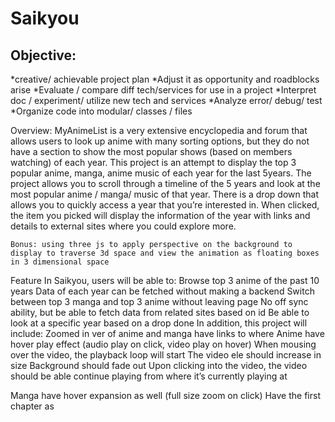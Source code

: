 # Saikyou

## Objective: ##

*creative/ achievable project plan
    *Adjust it as opportunity and roadblocks arise
*Evaluate / compare diff tech/services for use in a project
*Interpret doc / experiment/ utilize new tech and services
*Analyze error/ debug/ test
*Organize code into modular/ classes / files

Overview:
	MyAnimeList is a very extensive encyclopedia and forum that allows users to look up anime with many sorting options, but they do not have a section to show the most popular shows (based on members watching) of each year. This project is an attempt to display the top 3 popular anime, manga, anime music of each year for the last 5years.
	The project allows you to scroll through a timeline of the 5 years and look at the most popular anime / manga/ music of that year. There is a drop down that allows you to quickly access a year that you’re interested in. When clicked, the item you picked will display the information of the year with links and details to external sites where you could explore more.

	Bonus: using three js to apply perspective on the background to display to traverse 3d space and view the animation as floating boxes in 3 dimensional space

Feature
	In Saikyou, users will be able to:
Browse top 3 anime of the past 10 years
Data of each year can be fetched without making a backend
Switch between top 3 manga and top 3 anime without leaving page
No off sync ability, but be able to fetch data from related sites based on id
<Be able to sync off of MyAnimeList using fetch>
Be able to look at a specific year based on a drop done
	In addition, this project will include:
Zoomed in ver of anime and manga have links to where
Anime have hover play effect (audio play on click, video play on hover)
When mousing over the video, the playback loop will start
The video ele should increase in size
Background should fade out
Upon clicking into the video, the video should be able continue playing from where it’s currently playing at


Manga have hover expansion as well (full size zoom on click)
Have the first chapter as
